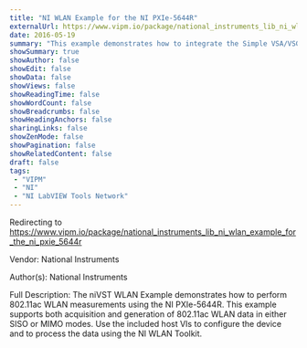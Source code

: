 ```yaml
---
title: "NI WLAN Example for the NI PXIe-5644R"
externalUrl: https://www.vipm.io/package/national_instruments_lib_ni_wlan_example_for_the_ni_pxie_5644r
date: 2016-05-19
summary: "This example demonstrates how to integrate the Simple VSA/VSG sample project for the NI PXIe-5644R with mobile standards measurements, such as wireless LAN."
showSummary: true
showAuthor: false
showEdit: false
showData: false
showViews: false
showReadingTime: false
showWordCount: false
showBreadcrumbs: false
showHeadingAnchors: false
sharingLinks: false
showZenMode: false
showPagination: false
showRelatedContent: false
draft: false
tags:
 - "VIPM"
 - "NI"
 - "NI LabVIEW Tools Network"
---
```


Redirecting to https://www.vipm.io/package/national_instruments_lib_ni_wlan_example_for_the_ni_pxie_5644r

Vendor: National Instruments

Author(s): National Instruments
 
Full Description:
The niVST WLAN Example demonstrates how to perform 802.11ac WLAN measurements using the NI PXIe-5644R. This example supports both acquisition and generation of 802.11ac WLAN data in either SISO or MIMO modes. Use the included host VIs to configure the device and to process the data using the NI WLAN Toolkit.